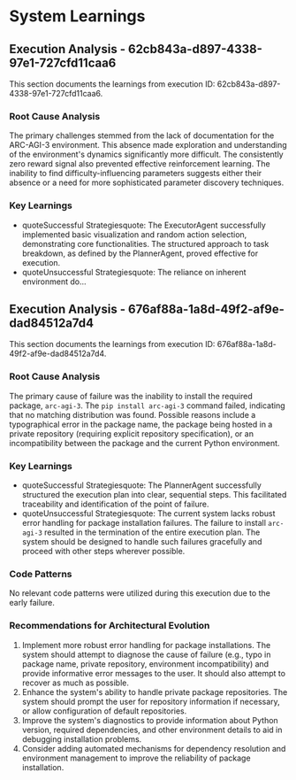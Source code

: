 # System Learnings

## Execution Analysis - 62cb843a-d897-4338-97e1-727cfd11caa6

This section documents the learnings from execution ID: 62cb843a-d897-4338-97e1-727cfd11caa6.

### Root Cause Analysis

The primary challenges stemmed from the lack of documentation for the ARC-AGI-3 environment. This absence made exploration and understanding of the environment's dynamics significantly more difficult.  The consistently zero reward signal also prevented effective reinforcement learning.  The inability to find difficulty-influencing parameters suggests either their absence or a need for more sophisticated parameter discovery techniques.

### Key Learnings

*   quoteSuccessful Strategiesquote: The ExecutorAgent successfully implemented basic visualization and random action selection, demonstrating core functionalities.  The structured approach to task breakdown, as defined by the PlannerAgent, proved effective for execution.
*   quoteUnsuccessful Strategiesquote: The reliance on inherent environment do...

## Execution Analysis - 676af88a-1a8d-49f2-af9e-dad84512a7d4

This section documents the learnings from execution ID: 676af88a-1a8d-49f2-af9e-dad84512a7d4.

### Root Cause Analysis

The primary cause of failure was the inability to install the required package, `arc-agi-3`.  The `pip install arc-agi-3` command failed, indicating that no matching distribution was found.  Possible reasons include a typographical error in the package name, the package being hosted in a private repository (requiring explicit repository specification), or an incompatibility between the package and the current Python environment.

### Key Learnings

*   quoteSuccessful Strategiesquote: The PlannerAgent successfully structured the execution plan into clear, sequential steps. This facilitated traceability and identification of the point of failure.
*   quoteUnsuccessful Strategiesquote:  The current system lacks robust error handling for package installation failures.  The failure to install `arc-agi-3` resulted in the termination of the entire execution plan.  The system should be designed to handle such failures gracefully and proceed with other steps wherever possible.

### Code Patterns

No relevant code patterns were utilized during this execution due to the early failure.

### Recommendations for Architectural Evolution

1.  Implement more robust error handling for package installations. The system should attempt to diagnose the cause of failure (e.g., typo in package name, private repository, environment incompatibility) and provide informative error messages to the user.  It should also attempt to recover as much as possible.
2.  Enhance the system's ability to handle private package repositories.  The system should prompt the user for repository information if necessary, or allow configuration of default repositories.
3.  Improve the system's diagnostics to provide information about Python version, required dependencies, and other environment details to aid in debugging installation problems.
4.  Consider adding automated mechanisms for dependency resolution and environment management to improve the reliability of package installation.